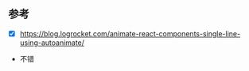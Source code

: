 ## 参考  

 - [x] https://blog.logrocket.com/animate-react-components-single-line-using-autoanimate/
  - 不错